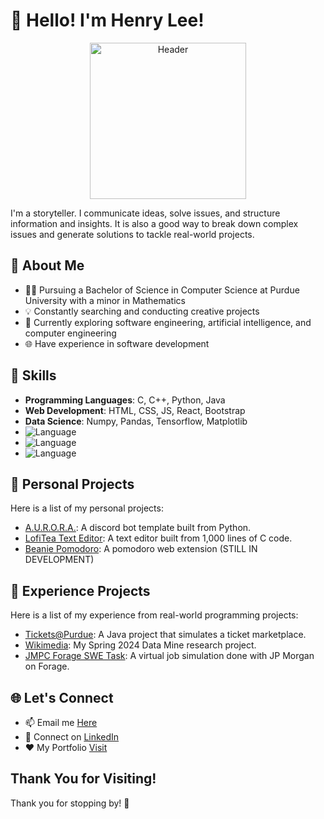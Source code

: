 <!-- Header -->
# 👋 Hello! I'm Henry Lee!
<p align="center" width="100%">
    <img src="hanbok.png" alt="Header" width="250"/>
</p>

I'm a storyteller. I communicate ideas, solve issues, and structure information and insights. It is also a good way to break down complex issues and generate solutions to tackle real-world projects.

<!-- About Me -->
## 🧐 About Me

- 👨‍🎓 Pursuing a Bachelor of Science in Computer Science at Purdue University with a minor in Mathematics
- 💡 Constantly searching and conducting creative projects
- 📓 Currently exploring software engineering, artificial intelligence, and computer engineering
- 🌐 Have experience in software development

<!-- Skills -->
## 🔧 Skills

- **Programming Languages**: C, C++, Python, Java
- **Web Development**: HTML, CSS, JS, React, Bootstrap
- **Data Science**: Numpy, Pandas, Tensorflow, Matplotlib
- ![Language](https://img.shields.io/badge/language-Python-blue)
- ![Language](https://img.shields.io/badge/language-C-blue)
- ![Language](https://img.shields.io/badge/language-Java-blue)

<!-- My Projects -->
## 🚀 Personal Projects

Here is a list of my personal projects:

- [A.U.R.O.R.A.](https://github.com/LofiTea/A.U.R.O.R.A.): A discord bot template built from Python.
- [LofiTea Text Editor](https://github.com/LofiTea/lofitea-text-editor): A text editor built from 1,000 lines of C code.
- [Beanie Pomodoro](https://github.com/LofiTea/beanie-pomodoro): A pomodoro web extension (STILL IN DEVELOPMENT)

<!-- My Research -->
## 🔨 Experience Projects

Here is a list of my experience from real-world programming projects:

- [Tickets@Purdue](https://github.com/LofiTea/TicketsAtPurdue): A Java project that simulates a ticket marketplace.
- [Wikimedia](https://github.com/LofiTea/Wikidata-Mismatches): My Spring 2024 Data Mine research project.
- [JMPC Forage SWE Task](https://github.com/LofiTea/forage-jpmc-swe-task-1): A virtual job simulation done with JP Morgan on Forage.

<!-- Let's Connect -->
## 🌐 Let's Connect

- 📫 Email me [Here](https://iwilldiscoveraurora@gmail.com)
- 💬 Connect on [LinkedIn](https://www.linkedin.com/in/lofitea)
- ❤️ My Portfolio [Visit](https://lofitea-portfolio.vercel.app/)

<!-- Footer -->
## Thank You for Visiting!

Thank you for stopping by! 🚀